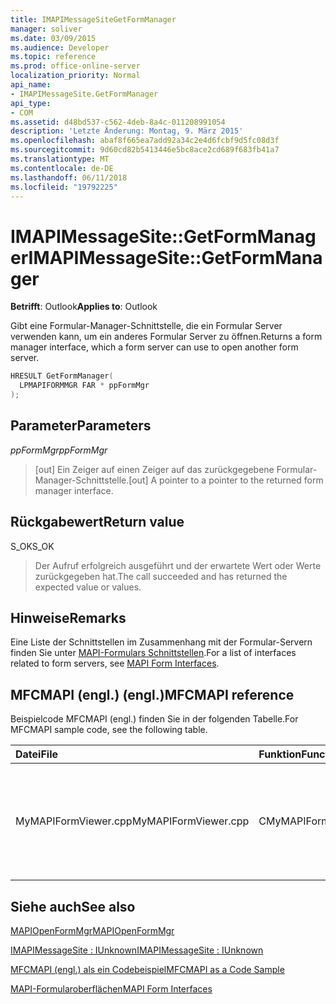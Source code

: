 ```yaml
---
title: IMAPIMessageSiteGetFormManager
manager: soliver
ms.date: 03/09/2015
ms.audience: Developer
ms.topic: reference
ms.prod: office-online-server
localization_priority: Normal
api_name:
- IMAPIMessageSite.GetFormManager
api_type:
- COM
ms.assetid: d48bd537-c562-4deb-8a4c-011208991054
description: 'Letzte Änderung: Montag, 9. März 2015'
ms.openlocfilehash: abaf8f665ea7add92a34c2e4d6fcbf9d5fc08d3f
ms.sourcegitcommit: 9d60cd82b5413446e5bc8ace2cd689f683fb41a7
ms.translationtype: MT
ms.contentlocale: de-DE
ms.lasthandoff: 06/11/2018
ms.locfileid: "19792225"
---
```

# <a name="imapimessagesitegetformmanager"></a><span data-ttu-id="fc34a-103">IMAPIMessageSite::GetFormManager</span><span class="sxs-lookup"><span data-stu-id="fc34a-103">IMAPIMessageSite::GetFormManager</span></span>

  
  
<span data-ttu-id="fc34a-104">**Betrifft**: Outlook</span><span class="sxs-lookup"><span data-stu-id="fc34a-104">**Applies to**: Outlook</span></span> 
  
<span data-ttu-id="fc34a-105">Gibt eine Formular-Manager-Schnittstelle, die ein Formular Server verwenden kann, um ein anderes Formular Server zu öffnen.</span><span class="sxs-lookup"><span data-stu-id="fc34a-105">Returns a form manager interface, which a form server can use to open another form server.</span></span>
  
```cpp
HRESULT GetFormManager(
  LPMAPIFORMMGR FAR * ppFormMgr
);
```

## <a name="parameters"></a><span data-ttu-id="fc34a-106">Parameter</span><span class="sxs-lookup"><span data-stu-id="fc34a-106">Parameters</span></span>

 <span data-ttu-id="fc34a-107">_ppFormMgr_</span><span class="sxs-lookup"><span data-stu-id="fc34a-107">_ppFormMgr_</span></span>
  
> <span data-ttu-id="fc34a-108">[out] Ein Zeiger auf einen Zeiger auf das zurückgegebene Formular-Manager-Schnittstelle.</span><span class="sxs-lookup"><span data-stu-id="fc34a-108">[out] A pointer to a pointer to the returned form manager interface.</span></span>
    
## <a name="return-value"></a><span data-ttu-id="fc34a-109">Rückgabewert</span><span class="sxs-lookup"><span data-stu-id="fc34a-109">Return value</span></span>

<span data-ttu-id="fc34a-110">S_OK</span><span class="sxs-lookup"><span data-stu-id="fc34a-110">S_OK</span></span> 
  
> <span data-ttu-id="fc34a-111">Der Aufruf erfolgreich ausgeführt und der erwartete Wert oder Werte zurückgegeben hat.</span><span class="sxs-lookup"><span data-stu-id="fc34a-111">The call succeeded and has returned the expected value or values.</span></span>
    
## <a name="remarks"></a><span data-ttu-id="fc34a-112">Hinweise</span><span class="sxs-lookup"><span data-stu-id="fc34a-112">Remarks</span></span>

<span data-ttu-id="fc34a-113">Eine Liste der Schnittstellen im Zusammenhang mit der Formular-Servern finden Sie unter [MAPI-Formulars Schnittstellen](mapi-form-interfaces.md).</span><span class="sxs-lookup"><span data-stu-id="fc34a-113">For a list of interfaces related to form servers, see [MAPI Form Interfaces](mapi-form-interfaces.md).</span></span>
  
## <a name="mfcmapi-reference"></a><span data-ttu-id="fc34a-114">MFCMAPI (engl.) (engl.)</span><span class="sxs-lookup"><span data-stu-id="fc34a-114">MFCMAPI reference</span></span>

<span data-ttu-id="fc34a-115">Beispielcode MFCMAPI (engl.) finden Sie in der folgenden Tabelle.</span><span class="sxs-lookup"><span data-stu-id="fc34a-115">For MFCMAPI sample code, see the following table.</span></span>
  
|<span data-ttu-id="fc34a-116">**Datei**</span><span class="sxs-lookup"><span data-stu-id="fc34a-116">**File**</span></span>|<span data-ttu-id="fc34a-117">**Funktion**</span><span class="sxs-lookup"><span data-stu-id="fc34a-117">**Function**</span></span>|<span data-ttu-id="fc34a-118">**Comment**</span><span class="sxs-lookup"><span data-stu-id="fc34a-118">**Comment**</span></span>|
|:-----|:-----|:-----|
|<span data-ttu-id="fc34a-119">MyMAPIFormViewer.cpp</span><span class="sxs-lookup"><span data-stu-id="fc34a-119">MyMAPIFormViewer.cpp</span></span>  <br/> |<span data-ttu-id="fc34a-120">CMyMAPIFormViewer::GetFormManager</span><span class="sxs-lookup"><span data-stu-id="fc34a-120">CMyMAPIFormViewer::GetFormManager</span></span>  <br/> |<span data-ttu-id="fc34a-121">MFCMAPI (engl.) wird die **IMAPIMessageSite::GetFormManager** -Methode verwendet, um [MAPIOpenFormMgr](mapiopenformmgr.md) aufrufen und die Ergebnisse des Aufrufs, dass zurückzugeben.</span><span class="sxs-lookup"><span data-stu-id="fc34a-121">MFCMAPI uses the **IMAPIMessageSite::GetFormManager** method to call [MAPIOpenFormMgr](mapiopenformmgr.md) and return the results of that call.</span></span>  <br/> |
   
## <a name="see-also"></a><span data-ttu-id="fc34a-122">Siehe auch</span><span class="sxs-lookup"><span data-stu-id="fc34a-122">See also</span></span>



[<span data-ttu-id="fc34a-123">MAPIOpenFormMgr</span><span class="sxs-lookup"><span data-stu-id="fc34a-123">MAPIOpenFormMgr</span></span>](mapiopenformmgr.md)
  
[<span data-ttu-id="fc34a-124">IMAPIMessageSite : IUnknown</span><span class="sxs-lookup"><span data-stu-id="fc34a-124">IMAPIMessageSite : IUnknown</span></span>](imapimessagesiteiunknown.md)


[<span data-ttu-id="fc34a-125">MFCMAPI (engl.) als ein Codebeispiel</span><span class="sxs-lookup"><span data-stu-id="fc34a-125">MFCMAPI as a Code Sample</span></span>](mfcmapi-as-a-code-sample.md)
  
[<span data-ttu-id="fc34a-126">MAPI-Formularoberflächen</span><span class="sxs-lookup"><span data-stu-id="fc34a-126">MAPI Form Interfaces</span></span>](mapi-form-interfaces.md)

